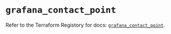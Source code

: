 # `grafana_contact_point`

Refer to the Terraform Registory for docs: [`grafana_contact_point`](https://registry.terraform.io/providers/grafana/grafana/3.16.0/docs/resources/contact_point).
